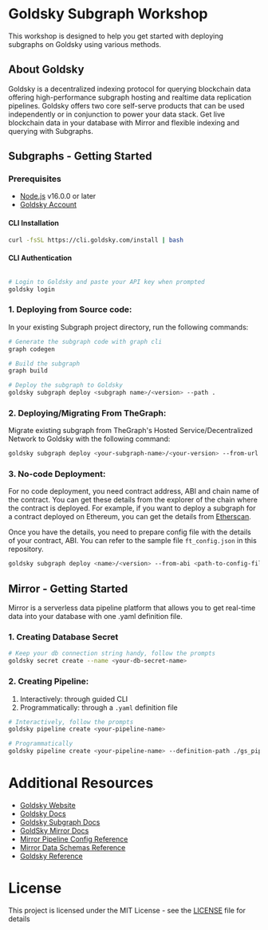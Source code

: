 # Goldsky Subgraph Workshop

This workshop is designed to help you get started with deploying subgraphs on Goldsky using various methods.

## About Goldsky

Goldsky is a decentralized indexing protocol for querying blockchain data offering high-performance subgraph hosting and realtime data replication pipelines. Goldsky offers two core self-serve products that can be used independently or in conjunction to power your data stack. Get live blockchain data in your database with Mirror and flexible indexing and querying with Subgraphs.

## Subgraphs - Getting Started

### Prerequisites

- [Node.js](https://nodejs.org/en/) v16.0.0 or later
- [Goldsky Account](https://app.goldsky.com/)

#### CLI Installation

```bash
curl -fsSL https://cli.goldsky.com/install | bash
```

#### CLI Authentication

```bash

# Login to Goldsky and paste your API key when prompted
goldsky login
```

### 1. Deploying from Source code:

In your existing Subgraph project directory, run the following commands:

```bash
# Generate the subgraph code with graph cli
graph codegen

# Build the subgraph
graph build

# Deploy the subgraph to Goldsky
goldsky subgraph deploy <subgraph name>/<version> --path .
```

### 2. Deploying/Migrating From TheGraph:

Migrate existing subgraph from TheGraph's Hosted Service/Decentralized Network to Goldsky with the following command:

```bash
goldsky subgraph deploy <your-subgraph-name>/<your-version> --from-url <your-subgraph-query-url>
```

### 3. No-code Deployment:

For no code deployment, you need contract address, ABI and chain name of the contract. You can get these details from the explorer of the chain where the contract is deployed. For example, if you want to deploy a subgraph for a contract deployed on Ethereum, you can get the details from [Etherscan](https://etherscan.io/).

Once you have the details, you need to prepare config file with the details of your contract, ABI. You can refer to the sample file `ft_config.json` in this repository.

```bash
goldsky subgraph deploy <name>/<version> --from-abi <path-to-config-file-not-abi>

```

## Mirror - Getting Started

Mirror is a serverless data pipeline platform that allows you to get real-time data into your database with one .yaml definition file.

### 1. Creating Database Secret

```bash
# Keep your db connection string handy, follow the prompts
goldsky secret create --name <your-db-secret-name>
```

### 2. Creating Pipeline:

1. Interactively: through guided CLI
2. Programmatically: through a `.yaml` definition file

```bash
# Interactively, follow the prompts
goldsky pipeline create <your-pipeline-name>

# Programmatically
goldsky pipeline create <your-pipeline-name> --definition-path ./gs_pipeline.yaml --status ACTIVE
```

# Additional Resources

- [Goldsky Website](https://goldsky.com/)
- [Goldsky Docs](https://docs.goldsky.com/get-started/subgraphs)
- [Goldsky Subgraph Docs](https://docs.goldsky.com/get-started/subgraphs)
- [GoldSky Mirror Docs](https://docs.goldsky.com/mirror/create-a-pipeline)
- [Mirror Pipeline Config Reference](https://docs.goldsky.com/reference/config-file/pipeline)
- [Mirror Data Schemas Reference](https://docs.goldsky.com/reference/schema/onchain-data)
- [Goldsky Reference](https://docs.goldsky.com/reference/cli)

# License

This project is licensed under the MIT License - see the [LICENSE](LICENSE) file for details
